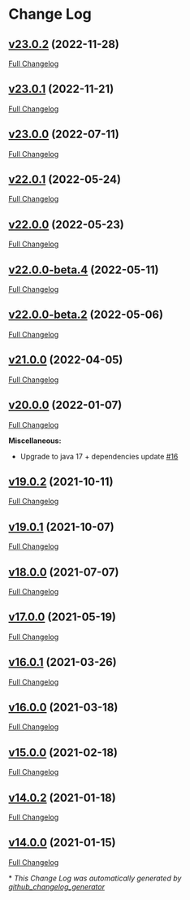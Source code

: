# Change Log

## [v23.0.2](https://github.com/gisaia/ARLAS-permissions/tree/v23.0.2) (2022-11-28)

[Full Changelog](https://github.com/gisaia/ARLAS-permissions/compare/v23.0.1...v23.0.2)

## [v23.0.1](https://github.com/gisaia/ARLAS-permissions/tree/v23.0.1) (2022-11-21)

[Full Changelog](https://github.com/gisaia/ARLAS-permissions/compare/v23.0.0...v23.0.1)

## [v23.0.0](https://github.com/gisaia/ARLAS-permissions/tree/v23.0.0) (2022-07-11)

[Full Changelog](https://github.com/gisaia/ARLAS-permissions/compare/v22.0.1...v23.0.0)

## [v22.0.1](https://github.com/gisaia/ARLAS-permissions/tree/v22.0.1) (2022-05-24)

[Full Changelog](https://github.com/gisaia/ARLAS-permissions/compare/v22.0.0...v22.0.1)

## [v22.0.0](https://github.com/gisaia/ARLAS-permissions/tree/v22.0.0) (2022-05-23)

[Full Changelog](https://github.com/gisaia/ARLAS-permissions/compare/v22.0.0-beta.4...v22.0.0)

## [v22.0.0-beta.4](https://github.com/gisaia/ARLAS-permissions/tree/v22.0.0-beta.4) (2022-05-11)

[Full Changelog](https://github.com/gisaia/ARLAS-permissions/compare/v22.0.0-beta.2...v22.0.0-beta.4)

## [v22.0.0-beta.2](https://github.com/gisaia/ARLAS-permissions/tree/v22.0.0-beta.2) (2022-05-06)

[Full Changelog](https://github.com/gisaia/ARLAS-permissions/compare/v21.0.0...v22.0.0-beta.2)

## [v21.0.0](https://github.com/gisaia/ARLAS-permissions/tree/v21.0.0) (2022-04-05)

[Full Changelog](https://github.com/gisaia/ARLAS-permissions/compare/v20.0.0...v21.0.0)

## [v20.0.0](https://github.com/gisaia/ARLAS-permissions/tree/v20.0.0) (2022-01-07)

[Full Changelog](https://github.com/gisaia/ARLAS-permissions/compare/v19.0.2...v20.0.0)

**Miscellaneous:**

- Upgrade to java 17 + dependencies update [\#16](https://github.com/gisaia/ARLAS-permissions/issues/16)

## [v19.0.2](https://github.com/gisaia/ARLAS-permissions/tree/v19.0.2) (2021-10-11)

[Full Changelog](https://github.com/gisaia/ARLAS-permissions/compare/v19.0.1...v19.0.2)

## [v19.0.1](https://github.com/gisaia/ARLAS-permissions/tree/v19.0.1) (2021-10-07)

[Full Changelog](https://github.com/gisaia/ARLAS-permissions/compare/v18.0.0...v19.0.1)

## [v18.0.0](https://github.com/gisaia/ARLAS-permissions/tree/v18.0.0) (2021-07-07)

[Full Changelog](https://github.com/gisaia/ARLAS-permissions/compare/v17.0.0...v18.0.0)

## [v17.0.0](https://github.com/gisaia/ARLAS-permissions/tree/v17.0.0) (2021-05-19)

[Full Changelog](https://github.com/gisaia/ARLAS-permissions/compare/v16.0.1...v17.0.0)

## [v16.0.1](https://github.com/gisaia/ARLAS-permissions/tree/v16.0.1) (2021-03-26)

[Full Changelog](https://github.com/gisaia/ARLAS-permissions/compare/v16.0.0...v16.0.1)

## [v16.0.0](https://github.com/gisaia/ARLAS-permissions/tree/v16.0.0) (2021-03-18)

[Full Changelog](https://github.com/gisaia/ARLAS-permissions/compare/v15.0.0...v16.0.0)

## [v15.0.0](https://github.com/gisaia/ARLAS-permissions/tree/v15.0.0) (2021-02-18)

[Full Changelog](https://github.com/gisaia/ARLAS-permissions/compare/v14.0.2...v15.0.0)

## [v14.0.2](https://github.com/gisaia/ARLAS-permissions/tree/v14.0.2) (2021-01-18)

[Full Changelog](https://github.com/gisaia/ARLAS-permissions/compare/v14.0.0...v14.0.2)

## [v14.0.0](https://github.com/gisaia/ARLAS-permissions/tree/v14.0.0) (2021-01-15)

[Full Changelog](https://github.com/gisaia/ARLAS-permissions/compare/eb1a0e5f7a62589b1f1be466b75d821d66a55727...v14.0.0)



\* *This Change Log was automatically generated by [github_changelog_generator](https://github.com/skywinder/Github-Changelog-Generator)*